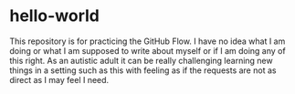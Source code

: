 # hello-world
This repository is for practicing the GitHub Flow.
I have no idea what I am doing or what I am supposed to write about myself or if I am doing any of this right. As an autistic adult it can be really challenging learning new things in a setting such as this with feeling as if the requests are not as direct as I may feel I need. 
